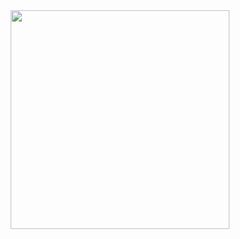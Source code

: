 <div align="center"><img src="https://media.giphy.com/media/v1.Y2lkPTc5MGI3NjExa3A5N29jM2tzNGMyYnM0Z2tiZWlhYnZpY3ZlcnF4ejFwOGNkMDNsbSZlcD12MV9pbnRlcm5hbF9naWZfYnlfaWQmY3Q9Zw/bAQH7WXKqtIBrPs7sR/giphy.gif"  height="350"/></div>



